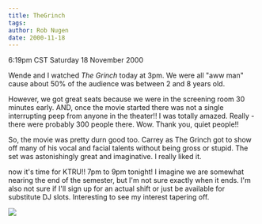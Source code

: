 ```yaml
---
title: TheGrinch
tags: 
author: Rob Nugen
date: 2000-11-18
---
```


<title>The Grinch</title>
<p class=date>6:19pm CST Saturday 18 November 2000

<p>Wende and I watched <em>The Grinch</em> today at 3pm.  We were all
"aww man" cause about 50% of the audience was between 2 and 8 years
old.

<p>However, we got great seats because we were in the screening room
30 minutes early.  AND, once the movie started there was not a single
interrupting peep from anyone in the theater!!  I was totally amazed.
Really - there were probably 300 people there.  Wow.  Thank you, quiet
people!!

<p>So, the movie was pretty durn good too.  Carrey as The Grinch got
to show off many of his vocal and facial talents without being gross
or stupid.  The set was astonishingly great and imaginative.  I really
liked it.

<p>now it's time for KTRU!!  7pm to 9pm tonight!  I imagine we are
somewhat nearing the end of the semester, but I'm not sure exactly
when it ends.  I'm also not sure if I'll sign up for an actual shift
or just be available for substitute DJ slots.  Interesting to see my
interest tapering off.

<p><img src='/images/rob/wL-ROB.gif'>


